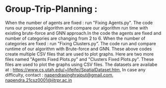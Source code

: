 # Group-Trip-Planning :
When the number of agents are fixed : run "Fixing Agents.py". The code runs our proposed algorithm and compare our algorithm run time with existing brute-force and GNN approach.In the code the agents are fixed and number of categories are changing from 2 to 6.
When the number of categories are fixed : run "Fixing Clusters.py". The code run and compare runtime of our algorithm with Brute-force and GNN.
These above codes create multiple CSV files that are used to plot graphs.
Here are two more files named "Agents Fixed Plots.py" and "Clusters Fixed Plots.py". These files are used to plot the graphs using CSV files.
The datasets are availabe at : https://www.cs.utah.edu/~lifeifei/SpatialDataset.htm, 
In case any difficulty, contact : napendrasinghrajput@gmail.com, napendra.21csz0001@iitrpr.ac.in
